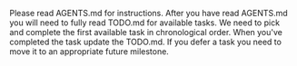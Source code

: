 Please read AGENTS.md for instructions. After you have read AGENTS.md you will
need to fully read TODO.md for available tasks. We need to pick and complete the
first available task in chronological order. When you've completed the task update
the TODO.md. If you defer a task you need to move it to an appropriate future
milestone.
